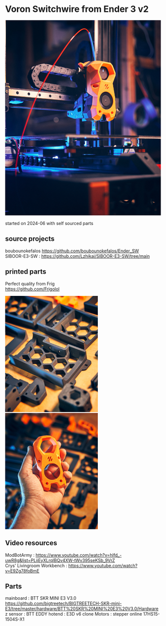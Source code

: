 # Voron Switchwire from Ender 3 v2

![printer_picture](https://github.com/albworkshop/e3v2-switchwire/blob/master/pictures/DSC04953.jpg?raw=true)


started on 2024-06 with self sourced parts

## source projects
boubounokefalos https://github.com/boubounokefalos/Ender_SW  
SIBOOR-E3-SW : https://github.com/Lzhikai/SIBOOR-E3-SW/tree/main

## printed parts 
Perfect quality from Frig  
https://github.com/Frigolol  

<img src="https://github.com/albworkshop/e3v2-switchwire/blob/master/pictures/DSC04752%201.jpg?raw=true" width="300"> <img src="https://github.com/albworkshop/e3v2-switchwire/blob/master/pictures/DSC04749%201.jpg?raw=true" width="300">


## Video resources
ModBotArmy : https://www.youtube.com/watch?v=hlfd_-uwR8g&list=PLiiEyXLrqIBQv4XW-tWv395seKSb_9VrZ  
Crys' Livingroom Workbench : https://www.youtube.com/watch?v=E9Zg78foBmE

## Parts
mainboard : BTT SKR MINI E3 V3.0 https://github.com/bigtreetech/BIGTREETECH-SKR-mini-E3/tree/master/hardware/BTT%20SKR%20MINI%20E3%20V3.0/Hardware  
z sensor : BTT EDDY
hotend : E3D v6 clone
Motors : stepper online 17HS15-1504S-X1

